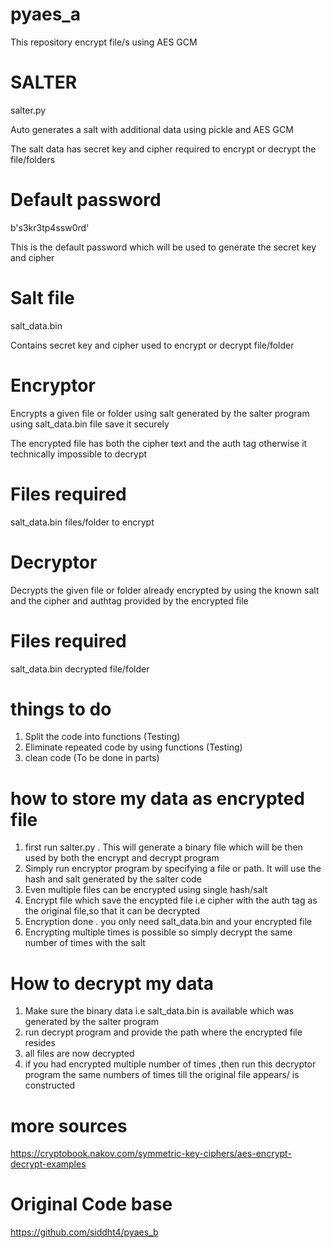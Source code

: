 # pyaes_a

This repository encrypt file/s 
using AES GCM 

# SALTER 
salter.py

Auto generates a salt with additional data using pickle and AES GCM

The salt data has secret key and cipher required to encrypt or decrypt the file/folders

# Default password 

b's3kr3tp4ssw0rd'

This is the default password which will be used to generate the secret key and cipher 

# Salt file

salt_data.bin

Contains secret key and cipher used to encrypt or decrypt file/folder 

# Encryptor 

Encrypts a given file or folder 
using salt generated by the salter program
using salt_data.bin file
save it securely


The encrypted file has both the cipher text and the auth tag 
otherwise it technically impossible to decrypt 

# Files required 

salt_data.bin
files/folder to encrypt

# Decryptor 

Decrypts the given file or folder already encrypted 
by using the known salt and  the cipher and authtag provided by the 
encrypted file 

# Files required 

salt_data.bin
decrypted file/folder


# things to do 

1. Split the code into functions (Testing)
2. Eliminate repeated code by using functions (Testing)
3. clean code (To be done in parts)


# how to store my data as encrypted file

1. first run salter.py . This will generate a binary file which will be then used by both the encrypt and decrypt program 
2. Simply run encryptor program by specifying a file or path. It will use the hash and salt generated by the salter code 
3. Even multiple files can be encrypted using single hash/salt 
4. Encrypt file which save the encypted file i.e cipher with the auth tag as the original file,so that it can be decrypted
5. Encryption done . you only need salt_data.bin and your encrypted file 
6. Encrypting multiple times is possible so simply decrypt the same number of times with the salt 

# How to decrypt my data 

1. Make sure the binary data i.e salt_data.bin is available which was generated by the salter program 
2. run decrypt program and provide the path where the encrypted file resides 
3. all files are now decrypted
4. if you had encrypted multiple number of times ,then run this decryptor program the same numbers of times till the original file appears/ is constructed

# more sources 

https://cryptobook.nakov.com/symmetric-key-ciphers/aes-encrypt-decrypt-examples

# Original Code base 


https://github.com/siddht4/pyaes_b

